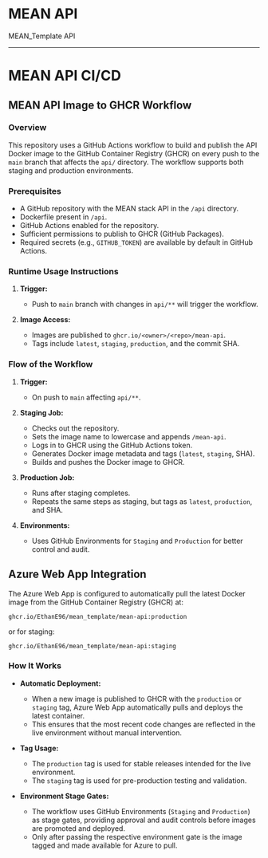 # MEAN API

MEAN_Template API

---

# MEAN API CI/CD

## MEAN API Image to GHCR Workflow

### Overview

This repository uses a GitHub Actions workflow to build and publish the API Docker image to the GitHub Container Registry (GHCR) on every push to the `main` branch that affects the `api/` directory. The workflow supports both staging and production environments.

### Prerequisites

- A GitHub repository with the MEAN stack API in the `/api` directory.
- Dockerfile present in `/api`.
- GitHub Actions enabled for the repository.
- Sufficient permissions to publish to GHCR (GitHub Packages).
- Required secrets (e.g., `GITHUB_TOKEN`) are available by default in GitHub Actions.

### Runtime Usage Instructions

1. **Trigger:**

   - Push to `main` branch with changes in `api/**` will trigger the workflow.

2. **Image Access:**

   - Images are published to `ghcr.io/<owner>/<repo>/mean-api`.
   - Tags include `latest`, `staging`, `production`, and the commit SHA.

### Flow of the Workflow

1. **Trigger:**

   - On push to `main` affecting `api/**`.

2. **Staging Job:**

   - Checks out the repository.
   - Sets the image name to lowercase and appends `/mean-api`.
   - Logs in to GHCR using the GitHub Actions token.
   - Generates Docker image metadata and tags (`latest`, `staging`, SHA).
   - Builds and pushes the Docker image to GHCR.

3. **Production Job:**

   - Runs after staging completes.
   - Repeats the same steps as staging, but tags as `latest`, `production`, and SHA.

4. **Environments:**
   - Uses GitHub Environments for `Staging` and `Production` for better control and audit.

## Azure Web App Integration

The Azure Web App is configured to automatically pull the latest Docker image from the GitHub Container Registry (GHCR) at:

```
ghcr.io/EthanE96/mean_template/mean-api:production
```

or for staging:

```
ghcr.io/EthanE96/mean_template/mean-api:staging
```

### How It Works

- **Automatic Deployment:**

  - When a new image is published to GHCR with the `production` or `staging` tag, Azure Web App automatically pulls and deploys the latest container.
  - This ensures that the most recent code changes are reflected in the live environment without manual intervention.

- **Tag Usage:**

  - The `production` tag is used for stable releases intended for the live environment.
  - The `staging` tag is used for pre-production testing and validation.

- **Environment Stage Gates:**
  - The workflow uses GitHub Environments (`Staging` and `Production`) as stage gates, providing approval and audit controls before images are promoted and deployed.
  - Only after passing the respective environment gate is the image tagged and made available for Azure to pull.
